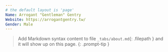 ```yaml
---
# the default layout is 'page'
Name: Arrogant "Gentleman" Gentry
Website: https://arrogantgentry.tw/
Gender: Male
---
```


> Add Markdown syntax content to file `_tabs/about.md`{: .filepath } and it will show up on this page.
{: .prompt-tip }
